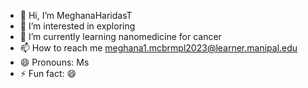 - 👋 Hi, I’m MeghanaHaridasT
- 👀 I’m interested in exploring
- 🌱 I’m currently learning nanomedicine for cancer
- 📫 How to reach me meghana1.mcbrmpl2023@learner.manipal.edu
- 😄 Pronouns: Ms
- ⚡ Fun fact: 😄

<!---
MeghanaHaridasT/MeghanaHaridasT is a ✨ special ✨ repository because its `README.md` (this file) appears on your GitHub profile.
You can click the Preview link to take a look at your changes.
--->
